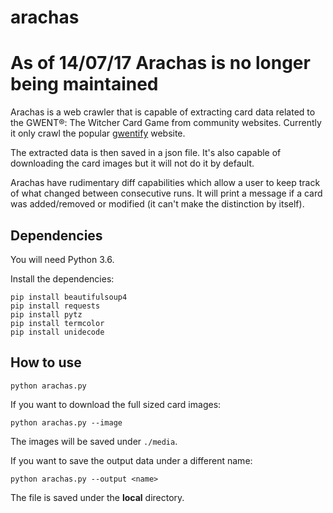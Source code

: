 # arachas

# As of 14/07/17 Arachas is no longer being maintained

Arachas is a web crawler that is capable of extracting card data related to the GWENT®: The Witcher Card Game from community websites.
Currently it only crawl the popular [gwentify](http://gwentify.com/) website.

The extracted data is then saved in a json file. It's also capable of downloading the card images but it will not do it by default.

Arachas have rudimentary diff capabilities which allow a user to keep track of what changed between consecutive runs.
It will print a message if a card was added/removed or modified (it can't make the distinction by itself). 

## Dependencies

You will need Python 3.6.

Install the dependencies:

```
pip install beautifulsoup4
pip install requests
pip install pytz
pip install termcolor
pip install unidecode
```

## How to use

```
python arachas.py
```

If you want to download the full sized card images:

```
python arachas.py --image
```
The images will be saved under `./media`.

If you want to save the output data under a different name:

```
python arachas.py --output <name>
```

The file is saved under the **local** directory.
